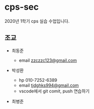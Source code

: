 # cps-sec
2020년 1학기 cps 실습 수업입니다.


## 조교

  - 최동준
    - email zzczzc123@gmail.com

  - 박성환
    - hp 010-7252-6389
    - email tjdghks994@gmail.com
    - vscode에서 git comit, push 연습하기
    
  - 최병준
